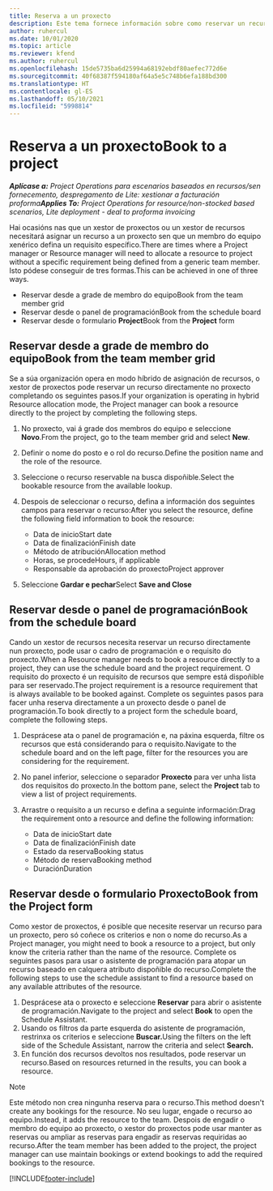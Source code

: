 ```yaml
---
title: Reserva a un proxecto
description: Este tema fornece información sobre como reservar un recurso para un proxecto.
author: ruhercul
ms.date: 10/01/2020
ms.topic: article
ms.reviewer: kfend
ms.author: ruhercul
ms.openlocfilehash: 15de5735ba6d25994a68192ebdf80aefec772d6e
ms.sourcegitcommit: 40f68387f594180af64a5e5c748b6efa188bd300
ms.translationtype: HT
ms.contentlocale: gl-ES
ms.lasthandoff: 05/10/2021
ms.locfileid: "5998814"
---
```

# <a name="book-to-a-project"></a><span data-ttu-id="1eeb2-103">Reserva a un proxecto</span><span class="sxs-lookup"><span data-stu-id="1eeb2-103">Book to a project</span></span>

<span data-ttu-id="1eeb2-104">_**Aplícase a:** Project Operations para escenarios baseados en recursos/sen fornecemento, despregamento de Lite: xestionar a facturación proforma_</span><span class="sxs-lookup"><span data-stu-id="1eeb2-104">_**Applies To:** Project Operations for resource/non-stocked based scenarios, Lite deployment - deal to proforma invoicing_</span></span>

<span data-ttu-id="1eeb2-105">Hai ocasións nas que un xestor de proxectos ou un xestor de recursos necesitará asignar un recurso a un proxecto sen que un membro do equipo xenérico defina un requisito específico.</span><span class="sxs-lookup"><span data-stu-id="1eeb2-105">There are times where a Project manager or Resource manager will need to allocate a resource to project without a specific requirement being defined from a generic team member.</span></span> <span data-ttu-id="1eeb2-106">Isto pódese conseguir de tres formas.</span><span class="sxs-lookup"><span data-stu-id="1eeb2-106">This can be achieved in one of three ways.</span></span>

- <span data-ttu-id="1eeb2-107">Reservar desde a grade de membro do equipo</span><span class="sxs-lookup"><span data-stu-id="1eeb2-107">Book from the team member grid</span></span>
- <span data-ttu-id="1eeb2-108">Reservar desde o panel de programación</span><span class="sxs-lookup"><span data-stu-id="1eeb2-108">Book from the schedule board</span></span>
- <span data-ttu-id="1eeb2-109">Reservar desde o formulario **Project**</span><span class="sxs-lookup"><span data-stu-id="1eeb2-109">Book from the **Project** form</span></span>

## <a name="book-from-the-team-member-grid"></a><span data-ttu-id="1eeb2-110">Reservar desde a grade de membro do equipo</span><span class="sxs-lookup"><span data-stu-id="1eeb2-110">Book from the team member grid</span></span>

<span data-ttu-id="1eeb2-111">Se a súa organización opera en modo híbrido de asignación de recursos, o xestor de proxectos pode reservar un recurso directamente no proxecto completando os seguintes pasos.</span><span class="sxs-lookup"><span data-stu-id="1eeb2-111">If your organization is operating in hybrid Resource allocation mode, the Project manager can book a resource directly to the project by completing the following steps.</span></span>

1. <span data-ttu-id="1eeb2-112">No proxecto, vai á grade dos membros do equipo e seleccione **Novo**.</span><span class="sxs-lookup"><span data-stu-id="1eeb2-112">From the project, go to the team member grid and select **New**.</span></span>
2. <span data-ttu-id="1eeb2-113">Definir o nome do posto e o rol do recurso.</span><span class="sxs-lookup"><span data-stu-id="1eeb2-113">Define the position name and the role of the resource.</span></span>
3. <span data-ttu-id="1eeb2-114">Seleccione o recurso reservable na busca dispoñible.</span><span class="sxs-lookup"><span data-stu-id="1eeb2-114">Select the bookable resource from the available lookup.</span></span>
4. <span data-ttu-id="1eeb2-115">Despois de seleccionar o recurso, defina a información dos seguintes campos para reservar o recurso:</span><span class="sxs-lookup"><span data-stu-id="1eeb2-115">After you select the resource, define the following field information to book the resource:</span></span>

    - <span data-ttu-id="1eeb2-116">Data de inicio</span><span class="sxs-lookup"><span data-stu-id="1eeb2-116">Start date</span></span>
    - <span data-ttu-id="1eeb2-117">Data de finalización</span><span class="sxs-lookup"><span data-stu-id="1eeb2-117">Finish date</span></span>
    - <span data-ttu-id="1eeb2-118">Método de atribución</span><span class="sxs-lookup"><span data-stu-id="1eeb2-118">Allocation method</span></span>
    - <span data-ttu-id="1eeb2-119">Horas, se procede</span><span class="sxs-lookup"><span data-stu-id="1eeb2-119">Hours, if applicable</span></span>
    - <span data-ttu-id="1eeb2-120">Responsable da aprobación do proxecto</span><span class="sxs-lookup"><span data-stu-id="1eeb2-120">Project approver</span></span>

6. <span data-ttu-id="1eeb2-121">Seleccione **Gardar e pechar**</span><span class="sxs-lookup"><span data-stu-id="1eeb2-121">Select **Save and Close**</span></span>

## <a name="book-from-the-schedule-board"></a><span data-ttu-id="1eeb2-122">Reservar desde o panel de programación</span><span class="sxs-lookup"><span data-stu-id="1eeb2-122">Book from the schedule board</span></span>

<span data-ttu-id="1eeb2-123">Cando un xestor de recursos necesita reservar un recurso directamente nun proxecto, pode usar o cadro de programación e o requisito do proxecto.</span><span class="sxs-lookup"><span data-stu-id="1eeb2-123">When a Resource manager needs to book a resource directly to a project, they can use the schedule board and the project requirement.</span></span> <span data-ttu-id="1eeb2-124">O requisito do proxecto é un requisito de recursos que sempre está dispoñible para ser reservado.</span><span class="sxs-lookup"><span data-stu-id="1eeb2-124">The project requirement is a resource requirement that is always available to be booked against.</span></span> <span data-ttu-id="1eeb2-125">Complete os seguintes pasos para facer unha reserva directamente a un proxecto desde o panel de programación.</span><span class="sxs-lookup"><span data-stu-id="1eeb2-125">To book directly to a project form the schedule board, complete the following steps.</span></span>

1. <span data-ttu-id="1eeb2-126">Desprácese ata o panel de programación e, na páxina esquerda, filtre os recursos que está considerando para o requisito.</span><span class="sxs-lookup"><span data-stu-id="1eeb2-126">Navigate to the schedule board and on the left page, filter for the resources you are considering for the requirement.</span></span>
2. <span data-ttu-id="1eeb2-127">No panel inferior, seleccione o separador **Proxecto** para ver unha lista dos requisitos do proxecto.</span><span class="sxs-lookup"><span data-stu-id="1eeb2-127">In the bottom pane, select the **Project** tab to view a list of project requirements.</span></span>
3. <span data-ttu-id="1eeb2-128">Arrastre o requisito a un recurso e defina a seguinte información:</span><span class="sxs-lookup"><span data-stu-id="1eeb2-128">Drag the requirement onto a resource and define the following information:</span></span>

    - <span data-ttu-id="1eeb2-129">Data de inicio</span><span class="sxs-lookup"><span data-stu-id="1eeb2-129">Start date</span></span>
    - <span data-ttu-id="1eeb2-130">Data de finalización</span><span class="sxs-lookup"><span data-stu-id="1eeb2-130">Finish date</span></span>
    - <span data-ttu-id="1eeb2-131">Estado da reserva</span><span class="sxs-lookup"><span data-stu-id="1eeb2-131">Booking status</span></span>
    - <span data-ttu-id="1eeb2-132">Método de reserva</span><span class="sxs-lookup"><span data-stu-id="1eeb2-132">Booking method</span></span>
    - <span data-ttu-id="1eeb2-133">Duración</span><span class="sxs-lookup"><span data-stu-id="1eeb2-133">Duration</span></span>

## <a name="book-from-the-project-form"></a><span data-ttu-id="1eeb2-134">Reservar desde o formulario Proxecto</span><span class="sxs-lookup"><span data-stu-id="1eeb2-134">Book from the Project form</span></span>

<span data-ttu-id="1eeb2-135">Como xestor de proxectos, é posible que necesite reservar un recurso para un proxecto, pero só coñece os criterios e non o nome do recurso.</span><span class="sxs-lookup"><span data-stu-id="1eeb2-135">As a Project manager, you might need to book a resource to a project, but only know the criteria rather than the name of the resource.</span></span> <span data-ttu-id="1eeb2-136">Complete os seguintes pasos para usar o asistente de programación para atopar un recurso baseado en calquera atributo dispoñible do recurso.</span><span class="sxs-lookup"><span data-stu-id="1eeb2-136">Complete the following steps to use the schedule assistant to find a resource based on any available attributes of the resource.</span></span> 

1. <span data-ttu-id="1eeb2-137">Desprácese ata o proxecto e seleccione **Reservar** para abrir o asistente de programación.</span><span class="sxs-lookup"><span data-stu-id="1eeb2-137">Navigate to the project and select **Book** to open the Schedule Assistant.</span></span>
2. <span data-ttu-id="1eeb2-138">Usando os filtros da parte esquerda do asistente de programación, restrinxa os criterios e seleccione **Buscar.**</span><span class="sxs-lookup"><span data-stu-id="1eeb2-138">Using the filters on the left side of the Schedule Assistant, narrow the criteria and select **Search.**</span></span>
3. <span data-ttu-id="1eeb2-139">En función dos recursos devoltos nos resultados, pode reservar un recurso.</span><span class="sxs-lookup"><span data-stu-id="1eeb2-139">Based on resources returned in the results, you can book a resource.</span></span>

> [!NOTE]
> <span data-ttu-id="1eeb2-140">Este método non crea ningunha reserva para o recurso.</span><span class="sxs-lookup"><span data-stu-id="1eeb2-140">This method doesn't create any bookings for the resource.</span></span> <span data-ttu-id="1eeb2-141">No seu lugar, engade o recurso ao equipo.</span><span class="sxs-lookup"><span data-stu-id="1eeb2-141">Instead, it adds the resource to the team.</span></span> <span data-ttu-id="1eeb2-142">Despois de engadir o membro do equipo ao proxecto, o xestor do proxectos pode usar manter as reservas ou ampliar as reservas para engadir as reservas requiridas ao recurso.</span><span class="sxs-lookup"><span data-stu-id="1eeb2-142">After the team member has been added to the project, the project manager can use maintain bookings or extend bookings to add the required bookings to the resource.</span></span>


[!INCLUDE[footer-include](../includes/footer-banner.md)]